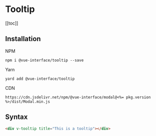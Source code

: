 # Tooltip

[[toc]]

## Installation

NPM

    npm i @vue-interface/tooltip --save

Yarn

    yard add @vue-interface/tooltip

CDN

    https://cdn.jsdelivr.net/npm/@vue-interface/modal@<%= pkg.version %>/dist/Modal.min.js

## Syntax

``` html
<div v-tooltip title="This is a tooltip"></div>
```